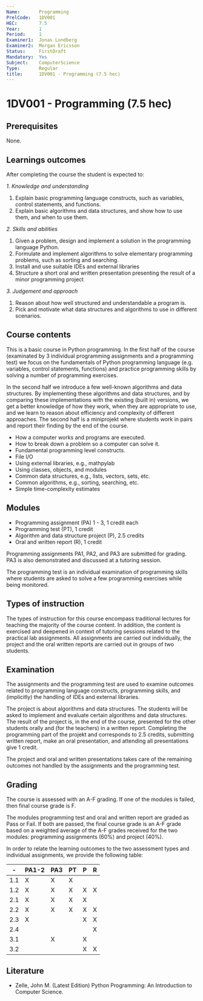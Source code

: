 ```yaml
---
Name:       Programming  
PrelCode:   1DV001  
HEC:        7.5  
Year:       1  
Period:     1  
Examiner1:  Jonas Lundberg
Examiner2:  Morgan Ericsson
Status:     FirstDraft  
Mandatory:  Yes  
Subject:    ComputerScience  
Type:       Regular 
title:      1DV001 - Programming (7.5 hec)
---
```


# 1DV001 - Programming (7.5 hec)

## Prerequisites

None.

## Learnings outcomes

After completing the course the student is expected to:

*1. Knowledge and understanding*

1. Explain basic programming language constructs, such as variables, control statements, and functions.
1. Explain basic algorithms and data structures, and show how to use them, and when to use them.

*2.	Skills and abilities*

1. Given a problem, design and implement a solution in the programming language Python.
1. Formulate and implement algorithms to solve elementary programming problems, such as sorting and searching.
1. Install and use suitable IDEs and external libraries
1. Structure a short oral and written presentation presenting the result of a minor programming project

*3.	Judgement and approach*

1. Reason about how well structured and understandable a program is.
1. Pick and motivate what data structures and algorithms to use in different scenarios.

## Course contents

This is a basic course in Python programming. In the first half of the course (examinated by 3 individual 
programming assignments and a programming test) we focus on the fundamentals of Python programming  language 
(e.g. variables, control statements, functions) and practice programming skills by solving a 
number of programming exercises. 

In the second half we  introduce a few well-known algorithms and data structures. By implementing 
these algorithms  and data structures, and by comparing these implementations with the existing 
(built in) versions, we get a better knowledge of how they work, when they are appropriate to use, 
and we learn to reason about efficiency and complexity of different approaches. The second half 
is a miniprojekt where students work in pairs and report their finding by the end of the course.

- How a computer works and programs are executed.
- How to break down a problem so a computer can solve it.
- Fundamental programming level constructs.
- File I/O
- Using external libraries, e.g., mathpylab
- Using classes, objects, and modules
- Common data structures, e.g., lists, vectors, sets, etc.
- Common algorithms, e.g., sorting, searching, etc.
- Simple time-complexity estimates

## Modules

- Programming assignment (PA) 1 - 3, 1 credit each
- Programming test (PT), 1 credit
- Algorithm and data structure project (P), 2.5 credits
- Oral and written report (R), 1 credit 

Programming assignments PA1, PA2, and PA3 are submitted for grading. PA3 is also 
demonstrated and discussed at a tutoring session.

The programming test is an individual examination of programming 
skills where students are asked to solve a few programming exercises 
while being monitored. 

## Types of instruction
The types of instruction for this course encompass traditional lectures for teaching the majority of the course content. 
In addition, the content is exercised and deepened in context of tutoring sessions related to the practical lab assignments. 
All assignments are carried out individually, the project and the oral written reports are carried out in groups of two students.

## Examination

The assignments and the programming test are used to examine outcomes 
related to programming language constructs, programming skills, and (implicitly)
the handling of IDEs and external libraries.

The project is about algorithms and data structures. The students will be asked to implement and 
evaluate certain algorithms and data structures. The result of the project is, in the end of the course, 
presented for the other students orally and (for the teachers) in a written report. Completing the programming 
part of the projekt and corresponds to 2.5 credits, submitting written report, make an oral presentation, and
attending all presentations give 1 credit.  

The project and oral and written presentations takes care of the remaining outcomes not handled by the assignments and 
the programming test. 

## Grading

The course is assessed with an A-F grading.  If one of the modules is failed, then final course grade is F.

The modules programming test and oral and written report are graded as Pass or Fail. If both are passed, the 
final course grade is an A-F grade based on a weighted average of the A-F grades received for the two 
modules: programming assignments (60%) and project (40%).


In order to relate the learning outcomes to the two assessment types and individual assignments, 
we provide the following table:

|  -   | PA1-2| PA3 | PT  |  P  |  R  | 
| ---  | ---- | --- | --- | --- | --- |
| 1.1  | X    | X   | X   |     |     |
| 1.2  | X    | X   | X   |  X  |  X  |
| 2.1  | X    | X   | X   |  X  |     |
| 2.2  | X    | X   | X   |  X  |  X  |
| 2.3  | X    |     |     | X   |  X  |
| 2.4  |      |     |     |     |  X  |
| 3.1  |      |  X  |     | X   |     |
| 3.2  |      |     |     | X   |  X  |

## Literature

- Zelle, John M. (Latest Edition) Python Programming: An Introduction to Computer Science.
